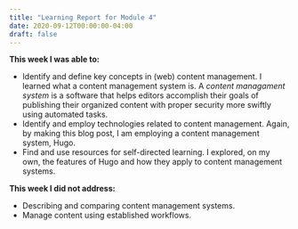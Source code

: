 ```yaml
---
title: "Learning Report for Module 4"
date: 2020-09-12T00:00:00-04:00
draft: false
---
```


**This week I was able to:**
+ Identify and define key concepts in (web) content management. I learned what a content management system is. A *content managament system* is a software that helps editors accomplish their goals of publishing their organized content with proper security more swiftly using automated tasks.
+ Identify and employ technologies related to content management. Again, by making this blog post, I am employing a content management system, Hugo.
+ Find and use resources for self-directed learning. I explored, on my own, the features of Hugo and how they apply to content management systems.

**This week I did not address:**
+ Describing and comparing content management systems.
+ Manage content using established workflows.
